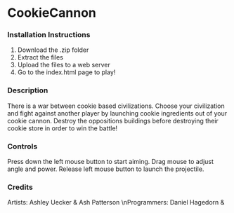 # CookieCannon

### Installation Instructions
1. Download the .zip folder
2. Extract the files
3. Upload the files to a web server
4. Go to the index.html page to play!

### Description
There is a war between cookie based civilizations. Choose your civilization and fight against another player by 
launching cookie ingredients out of your cookie cannon. Destroy the oppositions buildings before destroying their 
cookie store in order to win the battle!

### Controls
Press down the left mouse button to start aiming.
Drag mouse to adjust angle and power.
Release left mouse button to launch the projectile.

### Credits
Artists: Ashley Uecker & Ash Patterson
\nProgrammers: Daniel Hagedorn & 

